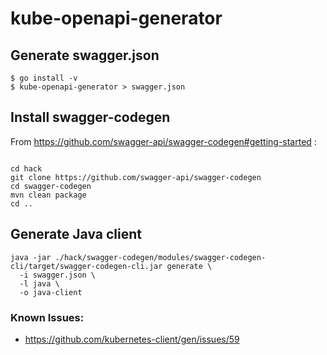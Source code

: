 # kube-openapi-generator

## Generate swagger.json

```console
$ go install -v
$ kube-openapi-generator > swagger.json
```

## Install swagger-codegen

From https://github.com/swagger-api/swagger-codegen#getting-started :

```console

cd hack
git clone https://github.com/swagger-api/swagger-codegen
cd swagger-codegen
mvn clean package
cd ..
```

## Generate Java client

```console
java -jar ./hack/swagger-codegen/modules/swagger-codegen-cli/target/swagger-codegen-cli.jar generate \
  -i swagger.json \
  -l java \
  -o java-client
```

### Known Issues:
- https://github.com/kubernetes-client/gen/issues/59
